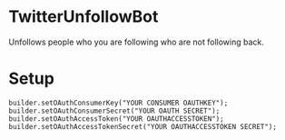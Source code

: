 # TwitterUnfollowBot
Unfollows people who you are following who are not following back.

# Setup
```
builder.setOAuthConsumerKey("YOUR CONSUMER OAUTHKEY");
builder.setOAuthConsumerSecret("YOUR OAUTH SECRET");
builder.setOAuthAccessToken("YOUR OAUTHACCESSTOKEN");
builder.setOAuthAccessTokenSecret("YOUR OAUTHACCESSTOKEN SECRET");
```
